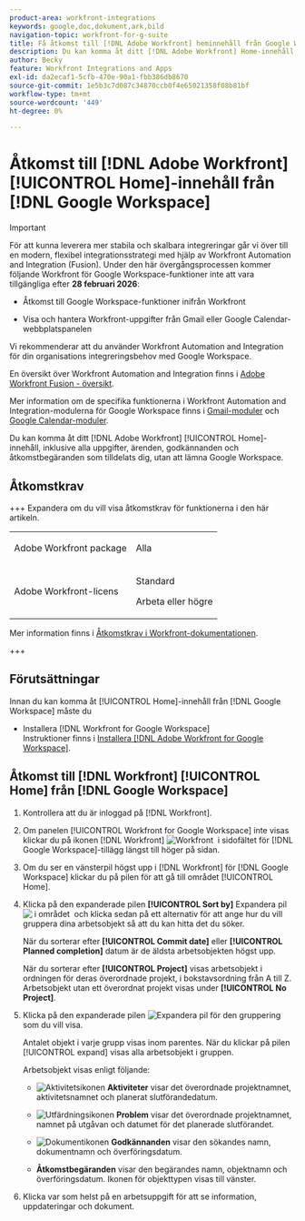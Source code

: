 ```yaml
---
product-area: workfront-integrations
keywords: google,doc,dokument,ark,bild
navigation-topic: workfront-for-g-suite
title: Få åtkomst till [!DNL Adobe Workfront] heminnehåll från Google Workspace
description: Du kan komma åt ditt [!DNL Adobe Workfront] Home-innehåll, inklusive alla uppgifter, utgåvor, godkännanden och åtkomstbegäranden som tilldelats dig, utan att lämna Google Workspace.
author: Becky
feature: Workfront Integrations and Apps
exl-id: da2ecaf1-5cfb-470e-90a1-fbb386db8670
source-git-commit: 1e5b3c7d087c34870ccb0f4e65021358f08b81bf
workflow-type: tm+mt
source-wordcount: '449'
ht-degree: 0%

---
```


# Åtkomst till [!DNL Adobe Workfront] [!UICONTROL Home]-innehåll från [!DNL Google Workspace]

>[!IMPORTANT]
>
>För att kunna leverera mer stabila och skalbara integreringar går vi över till en modern, flexibel integrationsstrategi med hjälp av Workfront Automation and Integration (Fusion). Under den här övergångsprocessen kommer följande Workfront för Google Workspace-funktioner inte att vara tillgängliga efter **28 februari 2026**:
>
>* Åtkomst till Google Workspace-funktioner inifrån Workfront
>
>* Visa och hantera Workfront-uppgifter från Gmail eller Google Calendar-webbplatspanelen
>
>Vi rekommenderar att du använder Workfront Automation and Integration för din organisations integreringsbehov med Google Workspace.
>
>En översikt över Workfront Automation and Integration finns i [Adobe Workfront Fusion - översikt](https://experienceleague.adobe.com/en/docs/workfront-fusion/using/get-started-with-fusion/understand-workfront-fusion/workfront-fusion-overview).
>
>Mer information om de specifika funktionerna i Workfront Automation and Integration-modulerna för Google Workspace finns i [Gmail-moduler](https://experienceleague.adobe.com/en/docs/workfront-fusion/using/references/apps-and-their-modules/third-party-app-connectors/gmail-modules) och [Google Calendar-moduler](https://experienceleague.adobe.com/en/docs/workfront-fusion/using/references/apps-and-their-modules/third-party-app-connectors/google-calendar-modules).

Du kan komma åt ditt [!DNL Adobe Workfront] [!UICONTROL Home]-innehåll, inklusive alla uppgifter, ärenden, godkännanden och åtkomstbegäranden som tilldelats dig, utan att lämna Google Workspace.

## Åtkomstkrav

+++ Expandera om du vill visa åtkomstkrav för funktionerna i den här artikeln.

<table style="table-layout:auto"> 
 <col> 
 <col> 
 <tbody> 
  <tr> 
   <td role="rowheader">Adobe Workfront package</td> 
   <td> <p>Alla</p> </td> 
  </tr> 
  <tr> 
   <td role="rowheader">Adobe Workfront-licens</td> 
   <td> <p>Standard</p><p>Arbeta eller högre</p>
  </tr> 
 </tbody> 
</table>

Mer information finns i [Åtkomstkrav i Workfront-dokumentationen](/help/quicksilver/administration-and-setup/add-users/access-levels-and-object-permissions/access-level-requirements-in-documentation.md).

+++

## Förutsättningar

Innan du kan komma åt [!UICONTROL Home]-innehåll från [!DNL Google Workspace] måste du

* Installera [!DNL Workfront for Google Workspace]\
   Instruktioner finns i [Installera [!DNL Adobe Workfront for Google Workspace]](../../workfront-integrations-and-apps/workfront-for-g-suite/install-workfront-for-gsuite.md).

## Åtkomst till [!DNL Workfront] [!UICONTROL Home] från [!DNL Google Workspace]

1. Kontrollera att du är inloggad på [!DNL Workfront].
1. Om panelen [!UICONTROL Workfront for Google Workspace] inte visas klickar du på ikonen [!DNL Workfront] ![Workfront &#x200B;](assets/wf-lion-icon.png) i sidofältet för [!DNL Google Workspace]-tillägg längst till höger på sidan.
1. Om du ser en vänsterpil högst upp i [!DNL Workfront] för [!DNL Google Workspace] klickar du på pilen för att gå till området [!UICONTROL Home].

1. Klicka på den expanderade pilen **[!UICONTROL Sort by]** Expandera pil![&#x200B; i området &#x200B;](assets/dropdown-arrow.png) och klicka sedan på ett alternativ för att ange hur du vill gruppera dina arbetsobjekt så att du kan hitta det du söker.

   När du sorterar efter **[!UICONTROL Commit date]** eller **[!UICONTROL Planned completion]** datum är de äldsta arbetsobjekten högst upp.

   När du sorterar efter **[!UICONTROL Project]** visas arbetsobjekt i ordningen för deras överordnade projekt, i bokstavsordning från A till Z. Arbetsobjekt utan ett överordnat projekt visas under **[!UICONTROL No Project]**.

1. Klicka på den expanderade pilen ![Expandera pil](assets/dropdown-arrow.png) för den gruppering som du vill visa.

   Antalet objekt i varje grupp visas inom parentes. När du klickar på pilen [!UICONTROL expand] visas alla arbetsobjekt i gruppen.

   Arbetsobjekt visas enligt följande:

   * ![Aktivitetsikonen](assets/task-icon.png) **Aktiviteter** visar det överordnade projektnamnet, aktivitetsnamnet och planerat slutförandedatum.

   * ![Utfärdningsikonen](assets/issue-icon.png) **Problem** visar det överordnade projektnamnet, namnet på utgåvan och datumet för det planerade slutförandet.

   * ![Dokumentikonen](assets/document-icon.png) **Godkännanden** visar den sökandes namn, dokumentnamn och överföringsdatum.
   * **Åtkomstbegäranden** visar den begärandes namn, objektnamn och överföringsdatum. Ikonen för objekttypen visas till vänster.

1. Klicka var som helst på en arbetsuppgift för att se information, uppdateringar och dokument.
